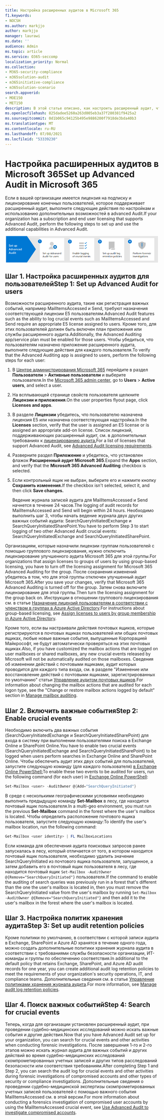 ```yaml
---
title: Настройка расширенных аудитов в Microsoft 365
f1.keywords:
- NOCSH
ms.author: markjjo
author: markjjo
manager: laurawi
ms.date: ''
audience: Admin
ms.topic: article
ms.service: O365-seccomp
localization_priority: Normal
ms.collection:
- M365-security-compliance
- m365solution-audit
- m365initiative-compliance
- m365solution-scenario
search.appverid:
- MOE150
- MET150
description: В этой статье описано, как настроить расширенный аудит, чтобы можно было проводить судебно-медицинские расследования при взломе учетных записей пользователей или расследования других инцидентов, связанных с безопасностью.
ms.openlocfilehash: 825dadee5260a263d005eb3a37f280381f9425a2
ms.sourcegitcommit: 0d1b065c94125b495e9886200f7918de3bda40b3
ms.translationtype: MT
ms.contentlocale: ru-RU
ms.lasthandoff: 07/08/2021
ms.locfileid: "53339230"
---
```

# <a name="set-up-advanced-audit-in-microsoft-365"></a><span data-ttu-id="99f0d-103">Настройка расширенных аудитов в Microsoft 365</span><span class="sxs-lookup"><span data-stu-id="99f0d-103">Set up Advanced Audit in Microsoft 365</span></span>

<span data-ttu-id="99f0d-104">Если в вашей организации имеется лицензия на подписку и лицензирование конечных пользователей, которое поддерживает расширенный аудит, выполните следующие действия по настройкам и использованию дополнительных возможностей в advanced Audit.</span><span class="sxs-lookup"><span data-stu-id="99f0d-104">If your organization has a subscription and end user licensing that supports Advanced Audit, perform the following steps to set up and use the additional capabilities in Advanced Audit.</span></span>

![Рабочий процесс настройки расширенного аудита](../media/AdvancedAuditWorkflow.png)

## <a name="step-1-set-up-advanced-audit-for-users"></a><span data-ttu-id="99f0d-106">Шаг 1. Настройка расширенных аудитов для пользователей</span><span class="sxs-lookup"><span data-stu-id="99f0d-106">Step 1: Set up Advanced Audit for users</span></span>

<span data-ttu-id="99f0d-107">Возможности расширенного аудита, такие как регистрация важных событий, например MailItemsAccessed и Send, требуют назначения соответствующей лицензии E5 пользователям.</span><span class="sxs-lookup"><span data-stu-id="99f0d-107">Advanced Audit features such as the ability to log crucial events such as MailItemsAccessed and Send require an appropriate E5 license assigned to users.</span></span> <span data-ttu-id="99f0d-108">Кроме того, для этих пользователей должен быть включен план приложения или службы расширенного аудита.</span><span class="sxs-lookup"><span data-stu-id="99f0d-108">Additionally, the Advanced Auditing app/service plan must be enabled for those users.</span></span> <span data-ttu-id="99f0d-109">Чтобы убедиться, что пользователям назначено приложение расширенного аудита, выполните следующие действия для каждого пользователя.</span><span class="sxs-lookup"><span data-stu-id="99f0d-109">To verify that the Advanced Auditing app is assigned to users, perform the following steps for each user:</span></span>

1. <span data-ttu-id="99f0d-110">В [Центре администрирования Microsoft 365](https://admin.microsoft.com/Adminportal) перейдите в раздел **Пользователи** > **Активные пользователи** и выберите пользователя.</span><span class="sxs-lookup"><span data-stu-id="99f0d-110">In the [Microsoft 365 admin center](https://admin.microsoft.com/Adminportal), go to **Users** > **Active users**, and select a user.</span></span>

2. <span data-ttu-id="99f0d-111">На всплывающей странице свойств пользователя щелкните **Лицензии и приложения**.</span><span class="sxs-lookup"><span data-stu-id="99f0d-111">On the user properties flyout page, click **Licenses and apps**.</span></span>

3. <span data-ttu-id="99f0d-112">В разделе **Лицензии** убедитесь, что пользователю назначена лицензия E5 или назначена соответствующая надстройка.</span><span class="sxs-lookup"><span data-stu-id="99f0d-112">In the **Licenses** section, verify that the user is assigned an E5 license or is assigned an appropriate add-on license.</span></span> <span data-ttu-id="99f0d-113">Список лицензий, поддерживаюющих расширенный аудит, см. в дополнительных требованиях к [лицензированию аудита.](auditing-solutions-overview.md#advanced-audit-1)</span><span class="sxs-lookup"><span data-stu-id="99f0d-113">For a list of licenses that support Advanced Audit, see [Advanced Audit licensing requirements](auditing-solutions-overview.md#advanced-audit-1).</span></span>

4. <span data-ttu-id="99f0d-114">Разверните раздел **Приложение** и убедитесь, что установлен флажок **Расширенный аудит Microsoft 365**.</span><span class="sxs-lookup"><span data-stu-id="99f0d-114">Expand the **Apps** section, and verify that the **Microsoft 365 Advanced Auditing** checkbox is selected.</span></span>

5. <span data-ttu-id="99f0d-115">Если контрольный ящик не выбран, выберите его и нажмите кнопку **Сохранить изменения.**</span><span class="sxs-lookup"><span data-stu-id="99f0d-115">If the checkbox isn't selected, select it, and then click **Save changes.**</span></span>

   <span data-ttu-id="99f0d-116">Ведение журнала записей аудита для MailItemsAccessed и Send начнется в течение 24 часов.</span><span class="sxs-lookup"><span data-stu-id="99f0d-116">The logging of audit records for MailItemsAccessed and Send will begin within 24 hours.</span></span> <span data-ttu-id="99f0d-117">Необходимо выполнить шаг 3, чтобы начать ведение журнала двух других важных событий аудита: SearchQueryInitiatedExchange и SearchQueryInitiatedSharePoint.</span><span class="sxs-lookup"><span data-stu-id="99f0d-117">You have to perform Step 3 to start logging of two other Advanced Audit crucial events: SearchQueryInitiatedExchange and SearchQueryInitiatedSharePoint.</span></span>

<span data-ttu-id="99f0d-118">Организациям, которые назначили лицензии группам пользователей с помощью группового лицензирования, нужно отключить лицензирование улучшенного аудита Microsoft 365 для этой группы.</span><span class="sxs-lookup"><span data-stu-id="99f0d-118">For organizations that assign licenses to groups of users by using group-based licensing, you have to turn off the licensing assignment for Microsoft 365 Advanced Auditing for the group.</span></span> <span data-ttu-id="99f0d-119">После сохранения изменений убедитесь в том, что для этой группы отключен улучшенный аудит Microsoft 365.</span><span class="sxs-lookup"><span data-stu-id="99f0d-119">After you save your changes, verify that Microsoft 365 Advanced Auditing is turned off for the group.</span></span> <span data-ttu-id="99f0d-120">Затем снова включите лицензирование для этой группы.</span><span class="sxs-lookup"><span data-stu-id="99f0d-120">Then turn the licensing assignment for the group back on.</span></span> <span data-ttu-id="99f0d-121">Инструкции в отношении группового лицензирования см. в статье [Назначение лицензий пользователям в соответствии с членством в группах в Azure Active Directory](/azure/active-directory/users-groups-roles/licensing-groups-assign).</span><span class="sxs-lookup"><span data-stu-id="99f0d-121">For instructions about group-based licensing, see [Assign licenses to users by group membership in Azure Active Directory](/azure/active-directory/users-groups-roles/licensing-groups-assign).</span></span>

<span data-ttu-id="99f0d-122">Кроме того, если вы настраивали действия почтовых ящиков, которые регистрируются в почтовых ящиках пользователей или общих почтовых ящиках, любые новые важные события, выпущенные Корпорацией Майкрософт, не будут автоматически проверяться на этих почтовых ящиках.</span><span class="sxs-lookup"><span data-stu-id="99f0d-122">Also, if you have customized the mailbox actions that are logged on user mailboxes or shared mailboxes, any new crucial events released by Microsoft will not be automatically audited on those mailboxes.</span></span> <span data-ttu-id="99f0d-123">Сведения об изменении действий с почтовыми ящиками, аудит которых проводится для каждого типа входа, см. в разделе "Изменение или восстановление действий с почтовыми ящиками, зарегистрированных по умолчанию" статьи [Управление аудитом почтовых ящиков](enable-mailbox-auditing.md#change-or-restore-mailbox-actions-logged-by-default).</span><span class="sxs-lookup"><span data-stu-id="99f0d-123">For information about changing the mailbox actions that are audited for each logon type, see the "Change or restore mailbox actions logged by default" section in [Manage mailbox auditing](enable-mailbox-auditing.md#change-or-restore-mailbox-actions-logged-by-default).</span></span>

## <a name="step-2-enable-crucial-events"></a><span data-ttu-id="99f0d-124">Шаг 2. Включить важные события</span><span class="sxs-lookup"><span data-stu-id="99f0d-124">Step 2: Enable crucial events</span></span>

<span data-ttu-id="99f0d-125">Необходимо включить два важных события (SearchQueryInitiatedExchange и SearchQueryInitiatedSharePoint) для входа в систему при выполнении пользователями поиска в Exchange Online и SharePoint Online.</span><span class="sxs-lookup"><span data-stu-id="99f0d-125">You have to enable two crucial events (SearchQueryInitiatedExchange and SearchQueryInitiatedSharePoint) to be logged when users perform searches in Exchange Online and SharePoint Online.</span></span> <span data-ttu-id="99f0d-126">Чтобы обеспечить аудит этих двух событий для пользователей, запустите следующую команду (для каждого пользователя) [в Exchange Online PowerShell:](/powershell/exchange/connect-to-exchange-online-powershell)</span><span class="sxs-lookup"><span data-stu-id="99f0d-126">To enable these two events to be audited for users, run the following command (for each user) in [Exchange Online PowerShell](/powershell/exchange/connect-to-exchange-online-powershell):</span></span>

```powershell
Set-Mailbox <user> -AuditOwner @{Add="SearchQueryInitiated"}
```

<span data-ttu-id="99f0d-127">В среде с несколькими географическими условиями необходимо выполнить предыдущую команду **Set-Mailbox** в лесу, где находится почтовый ящик пользователя.</span><span class="sxs-lookup"><span data-stu-id="99f0d-127">In a multi-geo environment, you must run the previous **Set-Mailbox** command in the forest where the user's mailbox is located.</span></span> <span data-ttu-id="99f0d-128">Чтобы определить расположение почтового ящика пользователя, запустите следующую команду:</span><span class="sxs-lookup"><span data-stu-id="99f0d-128">To identify the user's mailbox location, run the following command:</span></span> 

```powershell
Get-Mailbox <user identity> | FL MailboxLocations
```

<span data-ttu-id="99f0d-129">Если команда для обеспечения аудита поисковых запросов ранее запускалась в лесу, который отличается от того, в котором находится почтовый ящик пользователя, необходимо удалить значение SearchQueryInitiated из почтового ящика пользователя, запущенное, а затем добавить его в почтовый ящик пользователя в лесу, где находится почтовый ящик `Set-Mailbox -AuditOwner @{Remove="SearchQueryInitiated"}` пользователя.</span><span class="sxs-lookup"><span data-stu-id="99f0d-129">If the command to enable the auditing of search queries was previously run in a forest that's different than the one the user's mailbox is located in, then you must remove the SearchQueryInitiated value from the user's mailbox by running `Set-Mailbox -AuditOwner @{Remove="SearchQueryInitiated"}` and then add it to the user's mailbox in the forest where the user's mailbox is located.</span></span>

## <a name="step-3-set-up-audit-retention-policies"></a><span data-ttu-id="99f0d-130">Шаг 3. Настройка политик хранения аудита</span><span class="sxs-lookup"><span data-stu-id="99f0d-130">Step 3: Set up audit retention policies</span></span>

<span data-ttu-id="99f0d-131">Кроме политики по умолчанию, в соответствии с которой записи аудита в Exchange, SharePoint и Azure AD хранятся в течение одного года, можно создать дополнительные политики хранения журнала аудита в соответствии с требованиями службы безопасности организации, ИТ-команды и группы по обеспечению соответствия.</span><span class="sxs-lookup"><span data-stu-id="99f0d-131">In additional to the default policy that retains Exchange, SharePoint, and Azure AD audit records for one year, you can create additional audit log retention policies to meet the requirements of your organization's security operations, IT, and compliance teams.</span></span> <span data-ttu-id="99f0d-132">Дополнительные сведения см. в статье [Управление политиками хранения журнала аудита](audit-log-retention-policies.md).</span><span class="sxs-lookup"><span data-stu-id="99f0d-132">For more information, see [Manage audit log retention policies](audit-log-retention-policies.md).</span></span>

## <a name="step-4-search-for-crucial-events"></a><span data-ttu-id="99f0d-133">Шаг 4. Поиск важных событий</span><span class="sxs-lookup"><span data-stu-id="99f0d-133">Step 4: Search for crucial events</span></span>

<span data-ttu-id="99f0d-134">Теперь, когда для организации установлен расширенный аудит, при проведении судебно-медицинских исследований можно искать важные события и другие действия.</span><span class="sxs-lookup"><span data-stu-id="99f0d-134">Now that you have Advanced Audit set up for your organization, you can search for crucial events and other activities when conducting forensic investigations.</span></span> <span data-ttu-id="99f0d-135">После завершения 1-го и 2-го этапов можно искать журнал аудита для важных событий и других действий во время судебно-медицинских исследований скомпрометированных учетных записей и других типов расследований безопасности или соответствия требованиям.</span><span class="sxs-lookup"><span data-stu-id="99f0d-135">After completing Step 1 and Step 2, you can search the audit log for crucial events and other activities during forensic investigations of compromised accounts and other types of security or compliance investigations.</span></span> <span data-ttu-id="99f0d-136">Дополнительные сведения о проведении судебно-медицинской экспертизы скомпрометированных учетных записей [](mailitemsaccessed-forensics-investigations.md)пользователей с помощью важного события MailItemsAccessed см. в этой версии.</span><span class="sxs-lookup"><span data-stu-id="99f0d-136">For more information about conducting a forensics investigation of compromised user accounts by using the MailItemsAccessed crucial event, see [Use Advanced Audit to investigate compromised accounts](mailitemsaccessed-forensics-investigations.md).</span></span>
